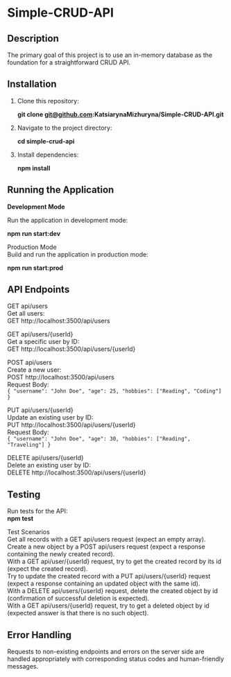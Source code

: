 # Simple-CRUD-API

## Description

The primary goal of this project is to use an in-memory database as the foundation for a straightforward CRUD API.

## Installation

1. Clone this repository:<br>

   **git clone git@github.com:KatsiarynaMizhuryna/Simple-CRUD-API.git**

2. Navigate to the project directory:<br>

   **cd simple-crud-api**

3. Install dependencies:<br>

   **npm install**

## Running the Application

**Development Mode**

Run the application in development mode:<br>

**npm run start:dev**<br>

Production Mode<br>
Build and run the application in production mode:<br>

**npm run start:prod**

## API Endpoints

GET api/users<br>
Get all users:<br>
GET http://localhost:3500/api/users

GET api/users/{userId}<br>
Get a specific user by ID:<br>
GET http://localhost:3500/api/users/{userId}

POST api/users<br>
Create a new user:<br>
POST http://localhost:3500/api/users<br>
Request Body:<br>
`{
"username": "John Doe",
"age": 25,
"hobbies": ["Reading", "Coding"]
}`

PUT api/users/{userId}<br>
Update an existing user by ID:<br>
PUT http://localhost:3500/api/users/{userId}<br>
Request Body:<br>
`{
"username": "John Doe",
"age": 30,
"hobbies": ["Reading", "Traveling"]
}`

DELETE api/users/{userId}<br>
Delete an existing user by ID:<br>
DELETE http://localhost:3500/api/users/{userId}

## Testing

Run tests for the API:<br>
**npm test**

Test Scenarios<br>
Get all records with a GET api/users request (expect an empty array).<br>
Create a new object by a POST api/users request (expect a response containing the newly created record).<br>
With a GET api/user/{userId} request, try to get the created record by its id (expect the created record).<br>
Try to update the created record with a PUT api/users/{userId} request (expect a response containing an updated object with the same id).<br>
With a DELETE api/users/{userId} request, delete the created object by id (confirmation of successful deletion is expected).<br>
With a GET api/users/{userId} request, try to get a deleted object by id (expected answer is that there is no such object).<br>

## Error Handling

Requests to non-existing endpoints and errors on the server side are handled appropriately with corresponding status codes and human-friendly messages.
